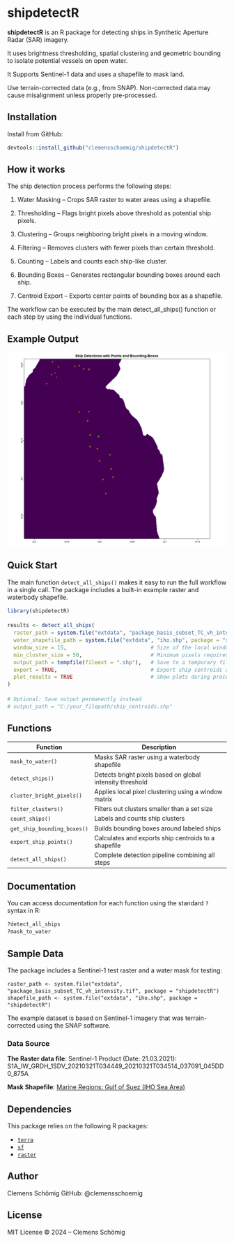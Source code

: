 # shipdetectR

**shipdetectR** is an R package for detecting ships in Synthetic Aperture Radar (SAR) imagery.

It uses brightness thresholding, spatial clustering and geometric bounding to isolate potential vessels on open water.

It Supports Sentinel-1 data and uses a shapefile to mask land.

Use terrain-corrected data (e.g., from SNAP). Non-corrected data may cause misalignment unless properly pre-processed.



## Installation

Install from GitHub:

```r
devtools::install_github("clemensschoemig/shipdetectR")
```


## How it works

The ship detection process performs the following steps:

1. Water Masking – Crops SAR raster to water areas using a shapefile.

2. Thresholding – Flags bright pixels above threshold as potential ship pixels.

3. Clustering – Groups neighboring bright pixels in a moving window.

4. Filtering – Removes clusters with fewer pixels than certain threshold.

5. Counting – Labels and counts each ship-like cluster.

6. Bounding Boxes – Generates rectangular bounding boxes around each ship.

7. Centroid Export – Exports center points of bounding box as a shapefile.

The workflow can be executed by the main detect_all_ships() function or each step by using the individual functions.



## Example Output

![Detected ships](man/figures/ship_detection_output.png)



## Quick Start

The main function `detect_all_ships()` makes it easy to run the full workflow in a single call.
The package includes a built-in example raster and waterbody shapefile.

```r
library(shipdetectR)

results <- detect_all_ships(
  raster_path = system.file("extdata", "package_basis_subset_TC_vh_intensity.tif", package = "shipdetectR"),
  water_shapefile_path = system.file("extdata", "iho.shp", package = "shipdetectR"),
  window_size = 15,                           # Size of the local window for clustering
  min_cluster_size = 50,                      # Minimum pixels required to define a ship
  output_path = tempfile(fileext = ".shp"),   # Save to a temporary file
  export = TRUE,                              # Export ship centroids as a shapefile
  plot_results = TRUE                         # Show plots during processing
)

# Optional: Save output permanently instead
# output_path = "C:/your_filepath/ship_centroids.shp"

```


## Functions

| Function                | Description                                              |
|-------------------------|----------------------------------------------------------|
| `mask_to_water()`       | Masks SAR raster using a waterbody shapefile            |
| `detect_ships()`        | Detects bright pixels based on global intensity threshold |
| `cluster_bright_pixels()` | Applies local pixel clustering using a window matrix  |
| `filter_clusters()`     | Filters out clusters smaller than a set size             |
| `count_ships()`         | Labels and counts ship clusters                          |
| `get_ship_bounding_boxes()` | Builds bounding boxes around labeled ships         |
| `export_ship_points()`  | Calculates and exports ship centroids to a shapefile     |
| `detect_all_ships()`    | Complete detection pipeline combining all steps          |



## Documentation

You can access documentation for each function using the standard `?` syntax in R:

```r
?detect_all_ships
?mask_to_water
```


## Sample Data

The package includes a Sentinel-1 test raster and a water mask for testing:

```
raster_path <- system.file("extdata", "package_basis_subset_TC_vh_intensity.tif", package = "shipdetectR")
shapefile_path <- system.file("extdata", "iho.shp", package = "shipdetectR")
```

The example dataset is based on Sentinel-1 imagery that was terrain-corrected using the SNAP software.



### Data Source

**The Raster data file**: Sentinel-1 Product (Date: 21.03.2021): S1A_IW_GRDH_1SDV_20210321T034449_20210321T034514_037091_045DD0_875A

**Mask Shapefile**: [Marine Regions: Gulf of Suez (IHO Sea Area)](http://marineregions.org/mrgid/4262)



## Dependencies

This package relies on the following R packages:

- [`terra`](https://rspatial.org/)
- [`sf`](https://r-spatial.github.io/sf/)
- [`raster`](https://rspatial.r-universe.dev/)



## Author

Clemens Schömig
GitHub: @clemensschoemig



## License

MIT License © 2024 – Clemens Schömig
